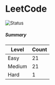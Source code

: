 # LeetCode

![Status](https://img.shields.io/badge/status-43%2F329-brightgreen.svg)

##### Summary

| Level  | Count|
|--------|------|
| Easy   |  21  |
| Medium |  21  |
| Hard   |  1   |
